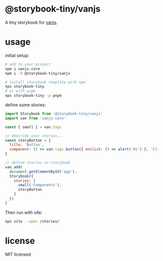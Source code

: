 # @storybook-tiny/vanjs

A tiny storybook for [vanjs][].

# usage

initial setup:

```sh
# add to your project
npm i vanjs-core 
npm i -D @storybook-tiny/vanjs

# install storybook template with npm
npx storybook-tiny
# or with pnpm
npx storybook-tiny -p pnpm
```

define some stories:

```js
import Storybook from '@storybook-tiny/vanjs'
import van from 'vanjs-core'

const { small } = van.tags

// describe your stories...
const storyButton = {
  title: 'Button',
  component: () => van.tags.button({ onclick: () => alert('Hi') }, 'Click me')
}

// define stories in storybook
van.add(
  document.getElementById('app'),
  Storybook({
    stories: [
      small('Components'),
      storyButton
    ]
  })
)
```

Then run with vite:

```sh
npx vite --open /stories/
```

# license

MIT licensed

[vanjs]: https://vanjs.org/
